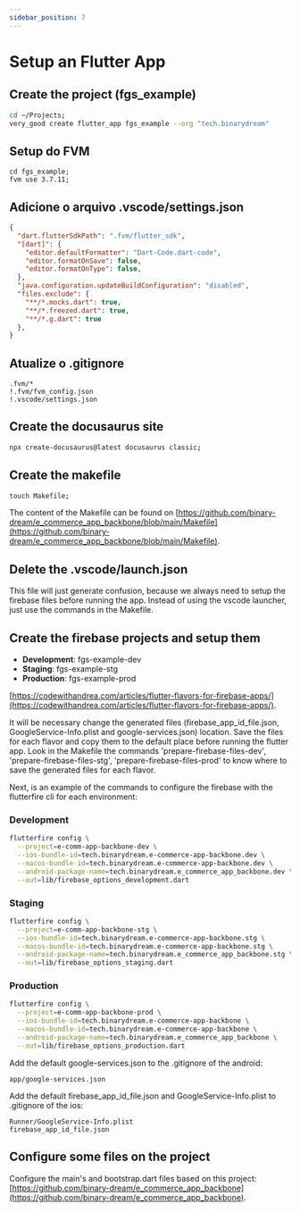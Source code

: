 ```yaml
---
sidebar_position: 7
---
```


# Setup an Flutter App

## Create the project (fgs_example)

```bash
cd ~/Projects;
very_good create flutter_app fgs_example --org "tech.binarydream"
```

## Setup do FVM

```
cd fgs_example;
fvm use 3.7.11;
```

## Adicione o arquivo .vscode/settings.json

```json
{
  "dart.flutterSdkPath": ".fvm/flutter_sdk",
  "[dart]": {
    "editor.defaultFormatter": "Dart-Code.dart-code",
    "editor.formatOnSave": false,
    "editor.formatOnType": false,
  },
  "java.configuration.updateBuildConfiguration": "disabled",
  "files.exclude": {
    "**/*.mocks.dart": true,
    "**/*.freezed.dart": true,
    "**/*.g.dart": true
  },
}
```

## Atualize o .gitignore

```
.fvm/*
!.fvm/fvm_config.json
!.vscode/settings.json
```

## Create the docusaurus site

```bash
npx create-docusaurus@latest docusaurus classic;
```

## Create the makefile

```bash
touch Makefile;
```

The content of the Makefile can be found on [https://github.com/binary-dream/e_commerce_app_backbone/blob/main/Makefile](https://github.com/binary-dream/e_commerce_app_backbone/blob/main/Makefile).

## Delete the .vscode/launch.json

This file will just generate confusion, because we always need to setup the firebase files before running the app. Instead of using the vscode launcher, just use the commands in the Makefile.

## Create the firebase projects and setup them

* **Development**: fgs-example-dev
* **Staging**: fgs-example-stg
* **Production**: fgs-example-prod

[https://codewithandrea.com/articles/flutter-flavors-for-firebase-apps/](https://codewithandrea.com/articles/flutter-flavors-for-firebase-apps/).

It will be necessary change the generated files (firebase_app_id_file.json, GoogleService-Info.plist and google-services.json) location. Save the files for each flavor and copy them to the default place before running the flutter app. Look in the Makefile the commands 'prepare-firebase-files-dev', 'prepare-firebase-files-stg', 'prepare-firebase-files-prod' to know where to save the generated files for each flavor.

Next, is an example of the commands to configure the firebase with the flutterfire cli for each environment:

### Development

```bash
flutterfire config \
  --project=e-comm-app-backbone-dev \
  --ios-bundle-id=tech.binarydream.e-commerce-app-backbone.dev \
  --macos-bundle-id=tech.binarydream.e-commerce-app-backbone.dev \
  --android-package-name=tech.binarydream.e_commerce_app_backbone.dev \
  --out=lib/firebase_options_development.dart
```

### Staging

```bash
flutterfire config \
  --project=e-comm-app-backbone-stg \
  --ios-bundle-id=tech.binarydream.e-commerce-app-backbone.stg \
  --macos-bundle-id=tech.binarydream.e-commerce-app-backbone.stg \
  --android-package-name=tech.binarydream.e_commerce_app_backbone.stg \
  --out=lib/firebase_options_staging.dart
```

### Production

```bash
flutterfire config \
  --project=e-comm-app-backbone-prod \
  --ios-bundle-id=tech.binarydream.e-commerce-app-backbone \
  --macos-bundle-id=tech.binarydream.e-commerce-app-backbone \
  --android-package-name=tech.binarydream.e_commerce_app_backbone \
  --out=lib/firebase_options_production.dart
```

Add the default google-services.json to the .gitignore of the android:

```
app/google-services.json
```

Add the default firebase_app_id_file.json and GoogleService-Info.plist to .gitignore of the ios:

```
Runner/GoogleService-Info.plist
firebase_app_id_file.json
```

## Configure some files on the project

Configure the main's and bootstrap.dart files based on this project: [https://github.com/binary-dream/e_commerce_app_backbone](https://github.com/binary-dream/e_commerce_app_backbone).
